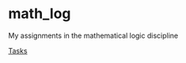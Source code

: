 # math_log
My assignments in the mathematical logic discipline


[Tasks](https://github.com/kkkooolllyyyaaa/math_log/Tasks.pdf)
